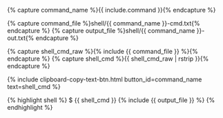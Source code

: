 {% capture command_name %}{{ include.command }}{% endcapture %}

{% capture command_file %}shell/{{ command_name }}-cmd.txt{% endcapture %}
{% capture output_file %}shell/{{ command_name }}-out.txt{% endcapture %}

{% capture shell_cmd_raw %}{% include {{ command_file }} %}{% endcapture %}
{% capture shell_cmd %}{{ shell_cmd_raw | rstrip }}{% endcapture %}

{% include clipboard-copy-text-btn.html button_id=command_name text=shell_cmd %}

{% highlight shell %}
$ {{ shell_cmd }}
{% include {{ output_file }} %}
{% endhighlight %}
